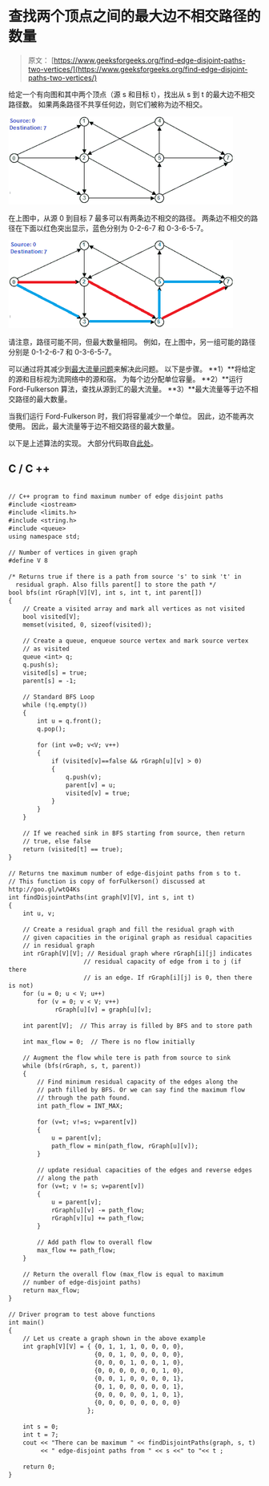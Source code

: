 # 查找两个顶点之间的最大边不相交路径的数量

> 原文： [https://www.geeksforgeeks.org/find-edge-disjoint-paths-two-vertices/](https://www.geeksforgeeks.org/find-edge-disjoint-paths-two-vertices/)

给定一个有向图和其中两个顶点（源 s 和目标 t），找出从 s 到 t 的最大边不相交路径数。 如果两条路径不共享任何边，则它们被称为边不相交。

![edgedisjoint1](img/c7eb781c429956164f4cc9f2f63d8db3.png)

在上图中，从源 0 到目标 7 最多可以有两条边不相交的路径。 两条边不相交的路径在下面以红色突出显示，蓝色分别为 0-2-6-7 和 0-3-6-5-7。

![edgedisjoint2](img/13729ae49238284ab354c2f3e295e7bf.png)

请注意，路径可能不同，但最大数量相同。 例如，在上图中，另一组可能的路径分别是 0-1-2-6-7 和 0-3-6-5-7。

可以通过将其减少到[最大流量问题](https://www.geeksforgeeks.org/ford-fulkerson-algorithm-for-maximum-flow-problem/)来解决此问题。 以下是步骤。
**1）**将给定的源和目标视为流网络中的源和宿。 为每个边分配单位容量。
**2）**运行 Ford-Fulkerson 算法，查找从源到汇的最大流量。
**3）**最大流量等于边不相交路径的最大数量。

当我们运行 Ford-Fulkerson 时，我们将容量减少一个单位。 因此，边不能再次使用。 因此，最大流量等于边不相交路径的最大数量。

以下是上述算法的实现。 大部分代码取自[此处](https://www.geeksforgeeks.org/ford-fulkerson-algorithm-for-maximum-flow-problem/)。

## C / C ++

```

// C++ program to find maximum number of edge disjoint paths 
#include <iostream> 
#include <limits.h> 
#include <string.h> 
#include <queue> 
using namespace std; 

// Number of vertices in given graph 
#define V 8 

/* Returns true if there is a path from source 's' to sink 't' in 
  residual graph. Also fills parent[] to store the path */
bool bfs(int rGraph[V][V], int s, int t, int parent[]) 
{ 
    // Create a visited array and mark all vertices as not visited 
    bool visited[V]; 
    memset(visited, 0, sizeof(visited)); 

    // Create a queue, enqueue source vertex and mark source vertex 
    // as visited 
    queue <int> q; 
    q.push(s); 
    visited[s] = true; 
    parent[s] = -1; 

    // Standard BFS Loop 
    while (!q.empty()) 
    { 
        int u = q.front(); 
        q.pop(); 

        for (int v=0; v<V; v++) 
        { 
            if (visited[v]==false && rGraph[u][v] > 0) 
            { 
                q.push(v); 
                parent[v] = u; 
                visited[v] = true; 
            } 
        } 
    } 

    // If we reached sink in BFS starting from source, then return 
    // true, else false 
    return (visited[t] == true); 
} 

// Returns tne maximum number of edge-disjoint paths from s to t. 
// This function is copy of forFulkerson() discussed at http://goo.gl/wtQ4Ks 
int findDisjointPaths(int graph[V][V], int s, int t) 
{ 
    int u, v; 

    // Create a residual graph and fill the residual graph with 
    // given capacities in the original graph as residual capacities 
    // in residual graph 
    int rGraph[V][V]; // Residual graph where rGraph[i][j] indicates 
                     // residual capacity of edge from i to j (if there 
                     // is an edge. If rGraph[i][j] is 0, then there is not) 
    for (u = 0; u < V; u++) 
        for (v = 0; v < V; v++) 
             rGraph[u][v] = graph[u][v]; 

    int parent[V];  // This array is filled by BFS and to store path 

    int max_flow = 0;  // There is no flow initially 

    // Augment the flow while tere is path from source to sink 
    while (bfs(rGraph, s, t, parent)) 
    { 
        // Find minimum residual capacity of the edges along the 
        // path filled by BFS. Or we can say find the maximum flow 
        // through the path found. 
        int path_flow = INT_MAX; 

        for (v=t; v!=s; v=parent[v]) 
        { 
            u = parent[v]; 
            path_flow = min(path_flow, rGraph[u][v]); 
        } 

        // update residual capacities of the edges and reverse edges 
        // along the path 
        for (v=t; v != s; v=parent[v]) 
        { 
            u = parent[v]; 
            rGraph[u][v] -= path_flow; 
            rGraph[v][u] += path_flow; 
        } 

        // Add path flow to overall flow 
        max_flow += path_flow; 
    } 

    // Return the overall flow (max_flow is equal to maximum 
    // number of edge-disjoint paths) 
    return max_flow; 
} 

// Driver program to test above functions 
int main() 
{ 
    // Let us create a graph shown in the above example 
    int graph[V][V] = { {0, 1, 1, 1, 0, 0, 0, 0}, 
                        {0, 0, 1, 0, 0, 0, 0, 0}, 
                        {0, 0, 0, 1, 0, 0, 1, 0}, 
                        {0, 0, 0, 0, 0, 0, 1, 0}, 
                        {0, 0, 1, 0, 0, 0, 0, 1}, 
                        {0, 1, 0, 0, 0, 0, 0, 1}, 
                        {0, 0, 0, 0, 0, 1, 0, 1}, 
                        {0, 0, 0, 0, 0, 0, 0, 0} 
                      }; 

    int s = 0; 
    int t = 7; 
    cout << "There can be maximum " << findDisjointPaths(graph, s, t) 
         << " edge-disjoint paths from " << s <<" to "<< t ; 

    return 0; 
} 

```